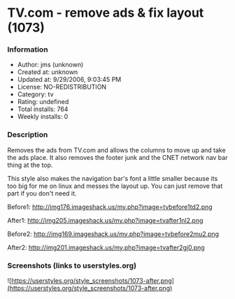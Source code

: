 # TV.com - remove ads & fix layout (1073)

### Information
- Author: jms (unknown)
- Created at: unknown
- Updated at: 9/29/2006, 9:03:45 PM
- License: NO-REDISTRIBUTION
- Category: tv
- Rating: undefined
- Total installs: 764
- Weekly installs: 0


### Description
Removes the ads from TV.com and allows the columns to move up and take the ads place. It also removes the footer junk and the CNET network nav bar thing at the top.

This style also makes the navigation bar's font a little smaller because its too big for me on linux and messes the layout up. You can just remove that part if you don't need it.



Before1:
http://img176.imageshack.us/my.php?image=tvbefore1td2.png

After1:
http://img205.imageshack.us/my.php?image=tvafter1nl2.png

Before2:
http://img169.imageshack.us/my.php?image=tvbefore2mu2.png

After2:
http://img201.imageshack.us/my.php?image=tvafter2gj0.png


### Screenshots (links to userstyles.org)
![https://userstyles.org/style_screenshots/1073-after.png](https://userstyles.org/style_screenshots/1073-after.png)


